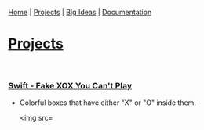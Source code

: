[Home](https://kaankutluer.github.io/kaankutluer.github.io/) | [Projects](projects.md) | [Big Ideas](big_ideas.md) | [Documentation](documentation.md)

# **[Projects](https://kaankutluer.github.io/kaankutluer.github.io/tree/main/Projects)**

<br>

### **[Swift - Fake XOX You Can't Play](https://kaankutluer.github.io/kaankutluer.github.io/tree/main/Projects/Swift)**

- Colorful boxes that have either "X" or "O" inside them.

  <img src= 

